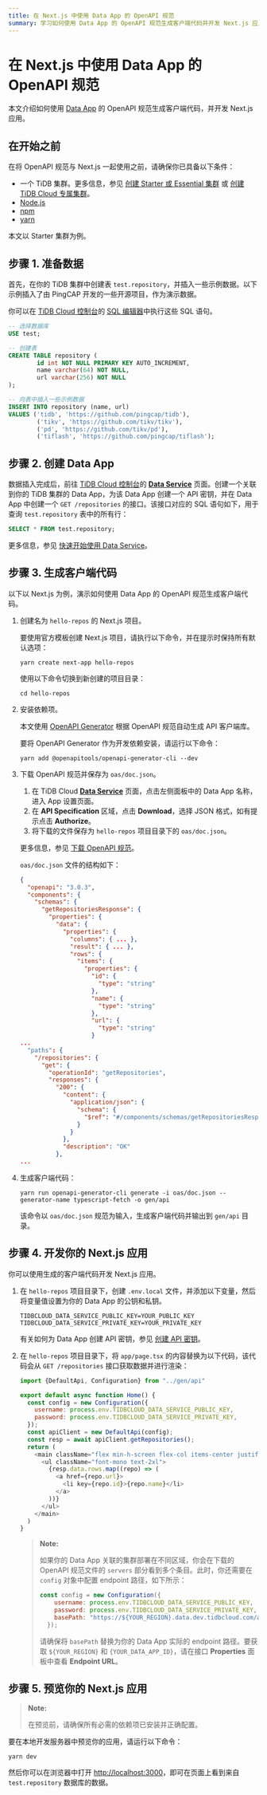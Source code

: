 ```yaml
---
title: 在 Next.js 中使用 Data App 的 OpenAPI 规范
summary: 学习如何使用 Data App 的 OpenAPI 规范生成客户端代码并开发 Next.js 应用。
---
```


# 在 Next.js 中使用 Data App 的 OpenAPI 规范

本文介绍如何使用 [Data App](/tidb-cloud/tidb-cloud-glossary.md#data-app) 的 OpenAPI 规范生成客户端代码，并开发 Next.js 应用。

## 在开始之前

在将 OpenAPI 规范与 Next.js 一起使用之前，请确保你已具备以下条件：

- 一个 TiDB 集群。更多信息，参见 [创建 Starter 或 Essential 集群](/tidb-cloud/create-tidb-cluster-serverless.md) 或 [创建 TiDB Cloud 专属集群](/tidb-cloud/create-tidb-cluster.md)。
- [Node.js](https://nodejs.org/en/download)
- [npm](https://docs.npmjs.com/downloading-and-installing-node-js-and-npm)
- [yarn](https://yarnpkg.com/getting-started/install)

本文以 Starter 集群为例。

## 步骤 1. 准备数据

首先，在你的 TiDB 集群中创建表 `test.repository`，并插入一些示例数据。以下示例插入了由 PingCAP 开发的一些开源项目，作为演示数据。

你可以在 [TiDB Cloud 控制台](https://tidbcloud.com)的 [SQL 编辑器](/tidb-cloud/explore-data-with-chat2query.md)中执行这些 SQL 语句。

```sql
-- 选择数据库
USE test;

-- 创建表
CREATE TABLE repository (
        id int NOT NULL PRIMARY KEY AUTO_INCREMENT,
        name varchar(64) NOT NULL,
        url varchar(256) NOT NULL
);

-- 向表中插入一些示例数据
INSERT INTO repository (name, url)
VALUES ('tidb', 'https://github.com/pingcap/tidb'),
        ('tikv', 'https://github.com/tikv/tikv'),
        ('pd', 'https://github.com/tikv/pd'),
        ('tiflash', 'https://github.com/pingcap/tiflash');
```

## 步骤 2. 创建 Data App

数据插入完成后，前往 [TiDB Cloud 控制台](https://tidbcloud.com)的 [**Data Service**](https://tidbcloud.com/project/data-service) 页面。创建一个关联到你的 TiDB 集群的 Data App，为该 Data App 创建一个 API 密钥，并在 Data App 中创建一个 `GET /repositories` 的接口。该接口对应的 SQL 语句如下，用于查询 `test.repository` 表中的所有行：

```sql
SELECT * FROM test.repository;
```

更多信息，参见 [快速开始使用 Data Service](/tidb-cloud/data-service-get-started.md)。

## 步骤 3. 生成客户端代码

以下以 Next.js 为例，演示如何使用 Data App 的 OpenAPI 规范生成客户端代码。

1. 创建名为 `hello-repos` 的 Next.js 项目。

    要使用官方模板创建 Next.js 项目，请执行以下命令，并在提示时保持所有默认选项：

    ```shell
    yarn create next-app hello-repos
    ```

    使用以下命令切换到新创建的项目目录：

    ```shell
    cd hello-repos
    ```

2. 安装依赖项。

    本文使用 [OpenAPI Generator](https://github.com/OpenAPITools/openapi-generator) 根据 OpenAPI 规范自动生成 API 客户端库。

    要将 OpenAPI Generator 作为开发依赖安装，请运行以下命令：

    ```shell
    yarn add @openapitools/openapi-generator-cli --dev
    ```

3. 下载 OpenAPI 规范并保存为 `oas/doc.json`。

    1. 在 TiDB Cloud [**Data Service**](https://tidbcloud.com/project/data-service) 页面，点击左侧面板中的 Data App 名称，进入 App 设置页面。
    2. 在 **API Specification** 区域，点击 **Download**，选择 JSON 格式，如有提示点击 **Authorize**。
    3. 将下载的文件保存为 `hello-repos` 项目目录下的 `oas/doc.json`。

    更多信息，参见 [下载 OpenAPI 规范](/tidb-cloud/data-service-manage-data-app.md#download-the-openapi-specification)。

    `oas/doc.json` 文件的结构如下：

    ```json
    {
      "openapi": "3.0.3",
      "components": {
        "schemas": {
          "getRepositoriesResponse": {
            "properties": {
              "data": {
                "properties": {
                  "columns": { ... },
                  "result": { ... },
                  "rows": {
                    "items": {
                      "properties": {
                        "id": {
                          "type": "string"
                        },
                        "name": {
                          "type": "string"
                        },
                        "url": {
                          "type": "string"
                        }
    ...
      "paths": {
        "/repositories": {
          "get": {
            "operationId": "getRepositories",
            "responses": {
              "200": {
                "content": {
                  "application/json": {
                    "schema": {
                      "$ref": "#/components/schemas/getRepositoriesResponse"
                    }
                  }
                },
                "description": "OK"
              },
    ...
    ```

4. 生成客户端代码：

    ```shell
    yarn run openapi-generator-cli generate -i oas/doc.json --generator-name typescript-fetch -o gen/api
    ```

    该命令以 `oas/doc.json` 规范为输入，生成客户端代码并输出到 `gen/api` 目录。

## 步骤 4. 开发你的 Next.js 应用

你可以使用生成的客户端代码开发 Next.js 应用。

1. 在 `hello-repos` 项目目录下，创建 `.env.local` 文件，并添加以下变量，然后将变量值设置为你的 Data App 的公钥和私钥。

    ```
    TIDBCLOUD_DATA_SERVICE_PUBLIC_KEY=YOUR_PUBLIC_KEY
    TIDBCLOUD_DATA_SERVICE_PRIVATE_KEY=YOUR_PRIVATE_KEY
    ```

    有关如何为 Data App 创建 API 密钥，参见 [创建 API 密钥](/tidb-cloud/data-service-api-key.md#create-an-api-key)。

2. 在 `hello-repos` 项目目录下，将 `app/page.tsx` 的内容替换为以下代码，该代码会从 `GET /repositories` 接口获取数据并进行渲染：

    ```js
    import {DefaultApi, Configuration} from "../gen/api"

    export default async function Home() {
      const config = new Configuration({
        username: process.env.TIDBCLOUD_DATA_SERVICE_PUBLIC_KEY,
        password: process.env.TIDBCLOUD_DATA_SERVICE_PRIVATE_KEY,
      });
      const apiClient = new DefaultApi(config);
      const resp = await apiClient.getRepositories();
      return (
        <main className="flex min-h-screen flex-col items-center justify-between p-24">
          <ul className="font-mono text-2xl">
            {resp.data.rows.map((repo) => (
              <a href={repo.url}>
                <li key={repo.id}>{repo.name}</li>
              </a>
            ))}
          </ul>
        </main>
      )
    }
    ```

    > **Note:**
    >
    > 如果你的 Data App 关联的集群部署在不同区域，你会在下载的 OpenAPI 规范文件的 `servers` 部分看到多个条目。此时，你还需要在 `config` 对象中配置 endpoint 路径，如下所示：
    >
    >  ```js
    >  const config = new Configuration({
    >      username: process.env.TIDBCLOUD_DATA_SERVICE_PUBLIC_KEY,
    >      password: process.env.TIDBCLOUD_DATA_SERVICE_PRIVATE_KEY,
    >      basePath: "https://${YOUR_REGION}.data.dev.tidbcloud.com/api/v1beta/app/${YOUR_DATA_APP_ID}/endpoint"
    >    });
    >  ```
    >
    > 请确保将 `basePath` 替换为你的 Data App 实际的 endpoint 路径。要获取 `${YOUR_REGION}` 和 `{YOUR_DATA_APP_ID}`，请在接口 **Properties** 面板中查看 **Endpoint URL**。

## 步骤 5. 预览你的 Next.js 应用

> **Note:**
>
> 在预览前，请确保所有必需的依赖项已安装并正确配置。

要在本地开发服务器中预览你的应用，请运行以下命令：

```shell
yarn dev
```

然后你可以在浏览器中打开 [http://localhost:3000](http://localhost:3000)，即可在页面上看到来自 `test.repository` 数据库的数据。